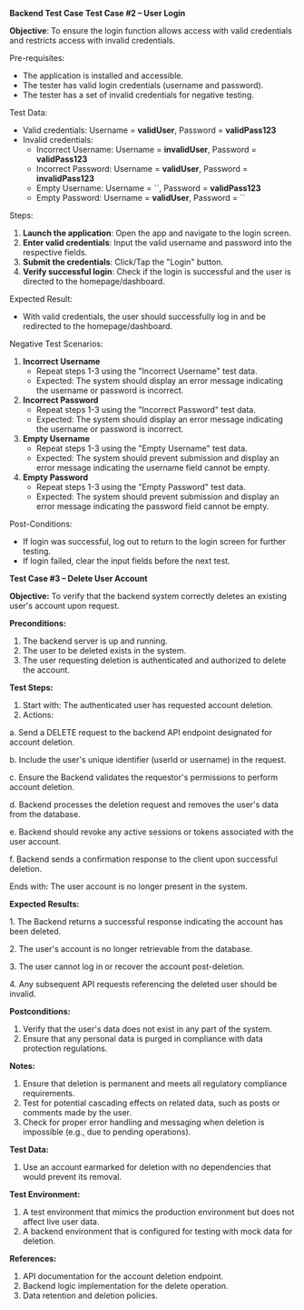 **Backend Test Case**
**Test Case #2 – User Login**

**Objective**: To ensure the login function allows access with valid credentials and restricts access with invalid credentials.

Pre-requisites:

- The application is installed and accessible.
- The tester has valid login credentials (username and password).
- The tester has a set of invalid credentials for negative testing.

Test Data:

- Valid credentials: Username = **validUser**, Password = **validPass123**
- Invalid credentials:
  - Incorrect Username: Username = **invalidUser**, Password = **validPass123**
  - Incorrect Password: Username = **validUser**, Password = **invalidPass123**
  - Empty Username: Username = \`\`, Password = **validPass123**
  - Empty Password: Username = **validUser**, Password = \`\`

Steps:

1. **Launch the application**: Open the app and navigate to the login screen.
2. **Enter valid credentials**: Input the valid username and password into the respective fields.
3. **Submit the credentials**: Click/Tap the "Login" button.
4. **Verify successful login**: Check if the login is successful and the user is directed to the homepage/dashboard.

Expected Result:

- With valid credentials, the user should successfully log in and be redirected to the homepage/dashboard.

Negative Test Scenarios:

1. **Incorrect Username**
    - Repeat steps 1-3 using the "Incorrect Username" test data.
    - Expected: The system should display an error message indicating the username or password is incorrect.
2. **Incorrect Password**
    - Repeat steps 1-3 using the "Incorrect Password" test data.
    - Expected: The system should display an error message indicating the username or password is incorrect.
3. **Empty Username**
    - Repeat steps 1-3 using the "Empty Username" test data.
    - Expected: The system should prevent submission and display an error message indicating the username field cannot be empty.
4. **Empty Password**
    - Repeat steps 1-3 using the "Empty Password" test data.
    - Expected: The system should prevent submission and display an error message indicating the password field cannot be empty.

Post-Conditions:

- If login was successful, log out to return to the login screen for further testing.
- If login failed, clear the input fields before the next test.

**Test Case #3 – Delete User Account**

**Objective:** To verify that the backend system correctly deletes an existing user's account upon request.

**Preconditions:**

1. The backend server is up and running.
2. The user to be deleted exists in the system.
3. The user requesting deletion is authenticated and authorized to delete the account.

**Test Steps:**

1. Start with: The authenticated user has requested account deletion.
2. Actions:

a. Send a DELETE request to the backend API endpoint designated for account deletion.

b. Include the user's unique identifier (userId or username) in the request.

c. Ensure the Backend validates the requestor's permissions to perform account deletion.

d. Backend processes the deletion request and removes the user's data from the database.

e. Backend should revoke any active sessions or tokens associated with the user account.

f. Backend sends a confirmation response to the client upon successful deletion.

Ends with: The user account is no longer present in the system.

**Expected Results:**

1\. The Backend returns a successful response indicating the account has been deleted.

2\. The user's account is no longer retrievable from the database.

3\. The user cannot log in or recover the account post-deletion.

4\. Any subsequent API requests referencing the deleted user should be invalid.

**Postconditions:**

1. Verify that the user's data does not exist in any part of the system.
2. Ensure that any personal data is purged in compliance with data protection regulations.

**Notes:**

1. Ensure that deletion is permanent and meets all regulatory compliance requirements.
2. Test for potential cascading effects on related data, such as posts or comments made by the user.
3. Check for proper error handling and messaging when deletion is impossible (e.g., due to pending operations).

**Test Data:**

1. Use an account earmarked for deletion with no dependencies that would prevent its removal.

**Test Environment:**

1. A test environment that mimics the production environment but does not affect live user data.
2. A backend environment that is configured for testing with mock data for deletion.

**References:**

1. API documentation for the account deletion endpoint.
2. Backend logic implementation for the delete operation.
3. Data retention and deletion policies.
